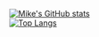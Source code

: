 [![Mike's GitHub stats](https://github-readme-stats.vercel.app/api?username=GiorgioMotorola&show_icons=true&theme=radical)](https://github.com/GiorgioMotorola/github-readme-stats)
<br>
[![Top Langs](https://github-readme-stats.vercel.app/api/top-langs/?username=GiorgioMotorola&show_icons=true&theme=radical&hide_progress=true)](https://github.com/GiorgioMotorola/github-readme-stats)
